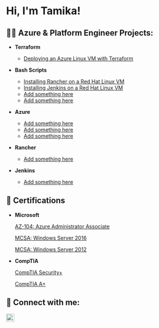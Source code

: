 <h1>Hi, I'm Tamika!</h1>

<h2>👩‍💻 Azure & Platform Engineer Projects:</h2>

- <b>Terraform </b>
  - [Deploying an Azure Linux VM with Terraform](https://github.com/tamikawhite/Terraform)
- <b>Bash Scripts</b>
  - [Installing Rancher on a Red Hat Linux VM](https://github.com/tamikawhite/BashScripts)
  - [Installing Jenkins on a Red Hat Linux VM](https://github.com/tamikawhite/BashScripts)
  - [Add something here](https://github.com/tamikawhite/BashScripts)
  - [Add something here](https://github.com/tamikawhite/BashScripts)
- <b>Azure</b>
  - [Add something here](https://github.com/joshmadakor1/EncrypterPOC)
  - [Add something here](https://github.com/joshmadakor1/DecrypterPOC)
  - [Add something here](https://github.com/joshmadakor1/Key-Logger-With-Email)
- <b>Rancher</b>
  - [Add something here](https://github.com/joshmadakor1/Package-Delivery-Pathfinding-Algorithm)
 
- <b>Jenkins</b>
  - [Add something here](https://github.com/joshmadakor1/Package-Delivery-Pathfinding-Algorithm)

<h2>📄 Certifications</h2>

- <b>Microsoft</b>

  [AZ-104: Azure Administrator Associate](https://learn.microsoft.com/api/credentials/share/en-us/TAMIKAWHITE-1077/9F1C89387915353D?sharingId=D13252E7AB64425F)
  
  [MCSA: Windows Server 2016](https://learn.microsoft.com/en-us/credentials/certifications/mcsa-windows-server-2016-certification/?sharingId=D13252E7AB64425F)

  [MCSA: Windows Server 2012](https://learn.microsoft.com/en-us/credentials/certifications/mcsa-windows-server-certification/?sharingId=D13252E7AB64425F)

- <b>CompTIA</b>

  [CompTIA Security+](https://www.certmetrics.com/comptia/candidate/cert_summary.aspx)
  
  [CompTIA A+](https://www.certmetrics.com/comptia/candidate/cert_summary.aspx)

  
<h2> 🤳 Connect with me:</h2>

[<img align="left" alt="JoshMadakor | LinkedIn" width="22px" src="https://cdn.jsdelivr.net/npm/simple-icons@v3/icons/linkedin.svg" />][linkedin]

[linkedin]: https://www.linkedin.com/in/tamika-white-31918745/

<!--
**joshmadakor1/joshmadakor1** is a ✨ _special_ ✨ repository because its `README.md` (this file) appears on your GitHub profile.

Here are some ideas to get you started:

- 🔭 I’m currently working on ...
- 🌱 I’m currently learning ...
- 👯 I’m looking to collaborate on ...
- 🤔 I’m looking for help with ...
- 💬 Ask me about ...
- 📫 How to reach me: ...
- 😄 Pronouns: ...
- ⚡ Fun fact: ...
-->
